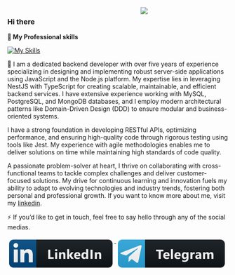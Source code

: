 <img align='right' src='https://user-images.githubusercontent.com/5713670/87202985-820dcb80-c2b6-11ea-9f56-7ec461c497c3.gif' width='200"'>

### Hi there

 <strong>
  🔭  My Professional skills
  </strong>

<p align="center"> 
 
[![My Skills](https://skillicons.dev/icons?i=nodejs,nestjs,js,ts,docker,postgres,mysql,mongodb&theme=dark)](https://mahyarkd.ir)
  
</p>

🌱 I am a dedicated backend developer with over five years of experience specializing in designing and implementing robust server-side applications using JavaScript and the Node.js platform. My expertise lies in leveraging NestJS with TypeScript for creating scalable, maintainable, and efficient backend services. I have extensive experience working with MySQL, PostgreSQL, and MongoDB databases, and I employ modern architectural patterns like Domain-Driven Design (DDD) to ensure modular and business-oriented systems.

I have a strong foundation in developing RESTful APIs, optimizing performance, and ensuring high-quality code through rigorous testing using tools like Jest. My experience with agile methodologies enables me to deliver solutions on time while maintaining high standards of code quality.

A passionate problem-solver at heart, I thrive on collaborating with cross-functional teams to tackle complex challenges and deliver customer-focused solutions. My drive for continuous learning and innovation fuels my ability to adapt to evolving technologies and industry trends, fostering both personal and professional growth. If you want to know more about me, visit my [linkedin](https://www.linkedin.com/in/mahyar-kakavand/).

⚡ If you’d like to get in touch, feel free to say hello through any of the social medias.

  <a href="https://linkedin.com/in/mahyar-kakavand" target="_blank">
    <img src="svg/social/linkedin.svg" alt="linkedin" style="vertical-align:top; margin:6px 4px">
  </a>
    
   <a href="https://telegram.me/mahyar_kakavand" target="_blank">
    <img src="svg/social/telegram.svg" alt="wordpress" style="vertical-align:top; margin:6px 4px">
  </a>
  

<br />
